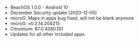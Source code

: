 * BeachOS 1.0.0 - Android 10
* December Security update (2020-12-05)
* microG: Maps in apps bug fixed, will not be blank anymore
* microG: v0.2.14.204215
* Chromium: 87.0.4280.101
* Updates for all other included apps.